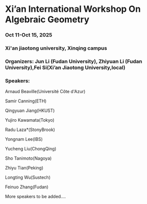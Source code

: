 # Xi’an International Workshop On Algebraic Geometry
### Oct 11-Oct 15, 2025
### Xi'an jiaotong university, Xinqing campus
### Organizers: Jun Li (Fudan University), Zhiyuan Li (Fudan University),Fei Si(Xi’an Jiaotong University,local) 

### Speakers:
Arnaud Beaville(Université Côte d'Azur)
 
Samir Canning(ETH) 

Qingyuan Jiang(HKUST)

Yujiro Kawamata(Tokyo)

Radu Laza*(StonyBrook)

Yongnam Lee(IBS)

Yucheng Liu(ChongQing)

Sho Tanimoto(Nagoya)

Zhiyu Tian(Peking)

Longting Wu(Sustech)

Feinuo Zhang(Fudan)

More speakers to be added....


